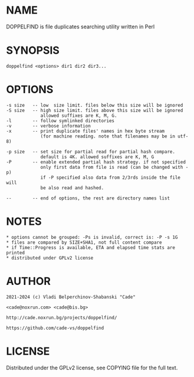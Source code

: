 # NAME

DOPPELFIND is file duplicates searching utility written in Perl

# SYNOPSIS

    doppelfind <options> dir1 dir2 dir3...

# OPTIONS 

    -s size   -- low  size limit. files below this size will be ignored
    -S size   -- high size limit. files above this size will be ignored
                 allowed suffixes are K, M, G.
    -l        -- follow symlinked directories
    -v        -- verbose information
    -x        -- print duplicate files' names in hex byte stream 
                 (for machine reading. note that filenames may be in utf-8)
                 
    -p size   -- set size for partial read for partial hash compare.
                 default is 4K. allowed suffixes are K, M, G
    -P        -- enable extended partial hash strategy. if not specified
                 only first data from file is read (can be changed with -p)
                 if -P specified also data from 2/3rds inside the file will
                 be also read and hashed.
    
    --        -- end of options, the rest are directory names list
    
# NOTES

    * options cannot be grouped: -Ps is invalid, correct is: -P -s 1G
    * files are compared by SIZE+SHA1, not full content compare
    * if Time::Progress is available, ETA and elapsed time stats are printed
    * distributed under GPLv2 license

# AUTHOR

    2021-2024 (c) Vladi Belperchinov-Shabanski "Cade" 

    <cade@noxrun.com> <cade@bis.bg>

    http://cade.noxrun.bg/projects/doppelfind/

    https://github.com/cade-vs/doppelfind

# LICENSE

Distributed under the GPLv2 license, see COPYING file for the full text.
